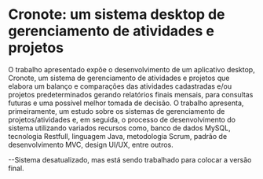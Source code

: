 # Cronote: um sistema desktop de gerenciamento de atividades e projetos

O trabalho apresentado expõe o desenvolvimento de um aplicativo desktop, Cronote, um sistema de gerenciamento de atividades e projetos que elabora um balanço e comparações das atividades cadastradas e/ou projetos predeterminados gerando relatórios finais mensais, para consultas futuras e uma possível melhor tomada de decisão. O trabalho apresenta, primeiramente, um estudo sobre os sistemas de gerenciamento de projetos/atividades e, em seguida, o processo de desenvolvimento do sistema utilizando variados recursos como, banco de dados MySQL, tecnologia Restfull, linguagem Java, metodologia Scrum, padrão de desenvolvimento MVC, design UI/UX, entre outros. 

--Sistema desatualizado, mas está sendo trabalhado para colocar a versão final.

